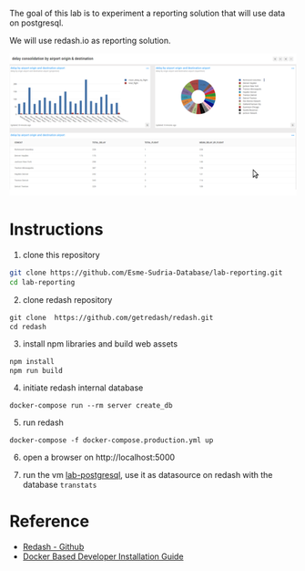 The goal of this lab is to experiment a reporting solution that will
use data on postgresql.

We will use redash.io as reporting solution.

![dashboard on redash](docs/pictures/redash_dashboard.png)

Instructions
============

1. clone this repository

```bash
git clone https://github.com/Esme-Sudria-Database/lab-reporting.git
cd lab-reporting
```

2. clone redash repository

```
git clone  https://github.com/getredash/redash.git
cd redash
```
3. install npm libraries and build web assets

```
npm install
npm run build
```

4. initiate redash internal database

```
docker-compose run --rm server create_db
```

5. run redash

```
docker-compose -f docker-compose.production.yml up
```

6. open a browser on http://localhost:5000

7. run the vm [lab-postgresql](https://github.com/Esme-Sudria-Database/lab-postgresql), use it as datasource on redash with the database `transtats`

Reference
=========

* [Redash - Github](https://github.com/getredash/redash)
* [Docker Based Developer Installation Guide](https://redash.io/help/open-source/dev-guide/docker)
